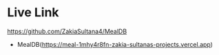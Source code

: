 # Live Link
https://github.com/ZakiaSultana4/MealDB
- MealDB(https://meal-1mhy4r8fn-zakia-sultanas-projects.vercel.app) 

